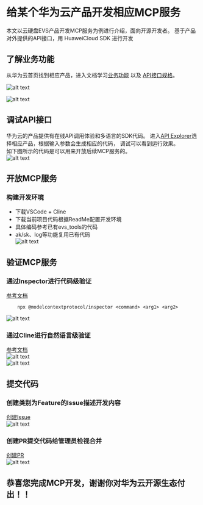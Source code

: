 # 给某个华为云产品开发相应MCP服务
本文以云硬盘EVS产品开发MCP服务为例进行介绍，面向开源开发者。
基于产品对外提供的API接口，用 HuaweiCloud SDK 进行开发

## 了解业务功能
从华为云首页找到相应产品，进入文档学习[业务功能](https://support.huaweicloud.com/productdesc-evs/evs_01_0127.html) 以及 [API接口规格](https://support.huaweicloud.com/api-evs/evs_04_0001.html)。<br>

![alt text](images/20250522_103123.png) <br>

![alt text](images/20250522_103200.png)

## 调试API接口
华为云的产品提供有在线API调用体验和多语言的SDK代码。 
进入[API Explorer](https://console.huaweicloud.com/apiexplorer/#/openapi/EVS/doc?api=CreateVolume)选择相应产品，根据输入参数会生成相应的代码， 调试可以看到运行效果。 <br>
如下图所示的代码是可以用来开放后续MCP服务的。
<br>
![alt text](images/20250522_103734.png)


## 开放MCP服务
### 构建开发环境
- 下载VSCode + Cline
- 下载当前项目代码根据ReadMe配置开发环境
- 具体编码参考已有evs_tools的代码
- ak/sk、log等功能复用已有代码 <br>
![alt text](images/20250522_104923.png)


## 验证MCP服务
### 通过Inspector进行代码级验证
[参考文档](https://modelcontextprotocol.io/docs/tools/inspector)
```shell
    npx @modelcontextprotocol/inspector <command> <arg1> <arg2>
```
![alt text](images/20250523_092603.png)

### 通过Cline进行自然语言级验证
[参考文档](https://docs.cline.bot/mcp/configuring-mcp-servers) <br>
![alt text](images/20250523_092726.png) <br>
![alt text](images/20250523_092806.png)

## 提交代码
### 创建类别为Feature的Issue描述开发内容
[创建Issue](https://github.com/HuaweiCloudDeveloper/mcp-server/issues)<br>
![alt text](images/20250523_095152.png)


### 创建PR提交代码给管理员检视合并
[创建PR](https://github.com/HuaweiCloudDeveloper/mcp-server/pulls)
<br>
![alt text](images/20250523_094838.png)

##
## 恭喜您完成MCP开发，谢谢你对华为云开源生态付出！！
